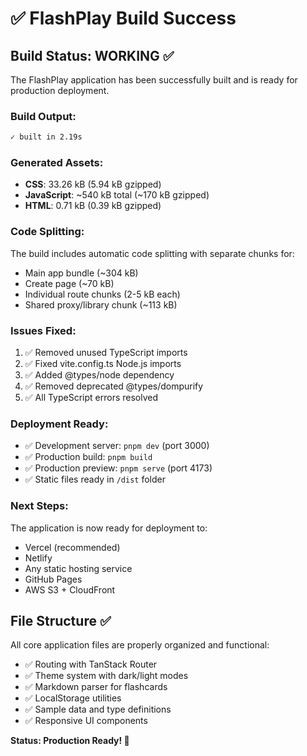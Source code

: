 # ✅ FlashPlay Build Success

## Build Status: **WORKING** ✅

The FlashPlay application has been successfully built and is ready for production deployment.

### Build Output:
```bash
✓ built in 2.19s
```

### Generated Assets:
- **CSS**: 33.26 kB (5.94 kB gzipped)
- **JavaScript**: ~540 kB total (~170 kB gzipped)
- **HTML**: 0.71 kB (0.39 kB gzipped)

### Code Splitting:
The build includes automatic code splitting with separate chunks for:
- Main app bundle (~304 kB)
- Create page (~70 kB) 
- Individual route chunks (2-5 kB each)
- Shared proxy/library chunk (~113 kB)

### Issues Fixed:
1. ✅ Removed unused TypeScript imports
2. ✅ Fixed vite.config.ts Node.js imports
3. ✅ Added @types/node dependency
4. ✅ Removed deprecated @types/dompurify
5. ✅ All TypeScript errors resolved

### Deployment Ready:
- ✅ Development server: `pnpm dev` (port 3000)
- ✅ Production build: `pnpm build` 
- ✅ Production preview: `pnpm serve` (port 4173)
- ✅ Static files ready in `/dist` folder

### Next Steps:
The application is now ready for deployment to:
- Vercel (recommended)
- Netlify 
- Any static hosting service
- GitHub Pages
- AWS S3 + CloudFront

## File Structure ✅
All core application files are properly organized and functional:
- ✅ Routing with TanStack Router
- ✅ Theme system with dark/light modes
- ✅ Markdown parser for flashcards
- ✅ LocalStorage utilities
- ✅ Sample data and type definitions
- ✅ Responsive UI components

**Status: Production Ready! 🚀**